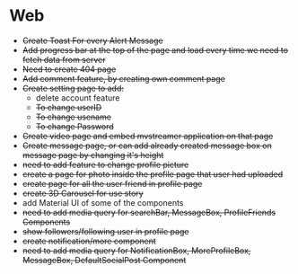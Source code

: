 # Web
* ~~Create Toast For every Alert Message~~
* ~~Add progress bar at the top of the page and load every time we need to fetch data from server~~
* ~~Need to create 404 page~~
* ~~Add comment feature, by creating own comment page~~
* ~~Create setting page to add:~~
  * delete account feature
  * ~~To change userID~~
  * ~~To change usename~~
  * ~~To change Password~~
* ~~Create video page and embed mvstreamer application on that page~~
* ~~Create message page, or can add already created message box on message page by changing it's height~~
* ~~need to add feature to change profile picture~~
* ~~create a page for photo inside the profile page that user had uploaded~~
* ~~create page for all the user friend in profile page~~
* ~~create 3D Carousel for use story~~
* add Material UI of some of the components
* ~~need to add media query for searchBar, MessageBox, ProfileFriends Components~~
* ~~show followers/following user in profile page~~
* ~~create notification/more component~~
* ~~need to add media query for NotificationBox, MoreProfileBox, MessageBox, DefaultSocialPost Component~~